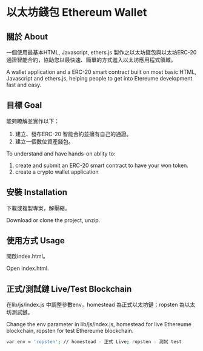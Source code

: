 # 以太坊錢包 Ethereum Wallet
## 關於 About
一個使用最基本HTML, Javascript, ethers.js 製作之以太坊錢包與以太坊ERC-20 通證智能合約，協助您以最快速、簡單的方式進入以太坊應用程式領域。

A wallet application and a ERC-20 smart contract built on most basic HTML, Javascript and ethers.js, helping people to get into Etereume development fast and easy.

## 目標 Goal
能夠瞭解並實作以下：
1) 建立、發布ERC-20 智能合約並擁有自己的通證。
2) 建立一個數位資產錢包。

To understand and have hands-on ablity to: 
1) create and submit an ERC-20 smart contract to have your won token. 
2) create a crypto wallet application 

## 安裝 Installation
下載或複製專案，解壓縮。

Download or clone the project, unzip. 

## 使用方式 Usage
開啟index.html。

Open index.html. 

## 正式/測試鏈 Live/Test Blockchain 
在lib/js/index.js 中調整參數env，homestead 為正式以太坊鏈；ropsten 為以太坊測試鏈。

Change the env parameter in lib/js/index.js, homestead for live Ethereume blockchain, ropsten for test Ethereume blockchain. 

```bash
var env = 'ropsten'; // homestead - 正式 Live; ropsten - 測試 test 
```
